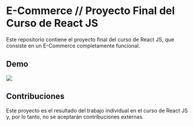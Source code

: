 # E-Commerce // Proyecto Final del Curso de React JS

Este repositorio contiene el proyecto final del curso de React JS, que consiste en un E-Commerce completamente funcional.

## Demo

![](https://github.com/fedemoretto11/PreEntrega2-Moretto/blob/develop/Gif%20Site.gif)

<!-- Puedes probar el carrito de compras en acción visitando el siguiente enlace: [Carrito de Compras](https://fedemoretto11.github.io/SuperMusicChanguito/) 

 ## Características

- Carrito de compras completo desarrollado en JavaScript.
- Utiliza la API de Mercado Libre para obtener información de productos.
- Utiliza la API de Mercado Pago para simular el pago de los productos.
- Diseño y funcionalidad desarrollados desde cero. -->

## Contribuciones

Este proyecto es el resultado del trabajo individual en el curso de React JS y, por lo tanto, no se aceptarán contribuciones externas.